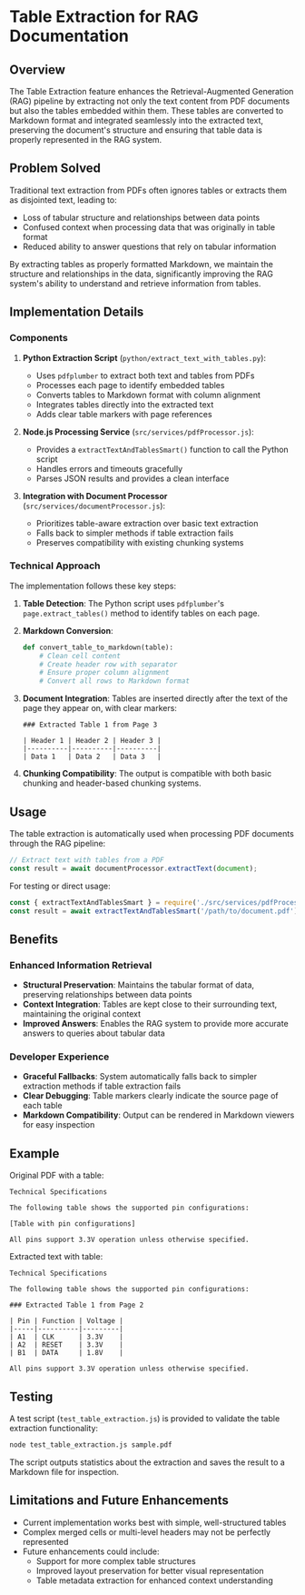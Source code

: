 # Table Extraction for RAG Documentation

## Overview

The Table Extraction feature enhances the Retrieval-Augmented Generation (RAG) pipeline by extracting not only the text content from PDF documents but also the tables embedded within them. These tables are converted to Markdown format and integrated seamlessly into the extracted text, preserving the document's structure and ensuring that table data is properly represented in the RAG system.

## Problem Solved

Traditional text extraction from PDFs often ignores tables or extracts them as disjointed text, leading to:
- Loss of tabular structure and relationships between data points
- Confused context when processing data that was originally in table format
- Reduced ability to answer questions that rely on tabular information

By extracting tables as properly formatted Markdown, we maintain the structure and relationships in the data, significantly improving the RAG system's ability to understand and retrieve information from tables.

## Implementation Details

### Components

1. **Python Extraction Script** (`python/extract_text_with_tables.py`):
   - Uses `pdfplumber` to extract both text and tables from PDFs
   - Processes each page to identify embedded tables
   - Converts tables to Markdown format with column alignment
   - Integrates tables directly into the extracted text
   - Adds clear table markers with page references

2. **Node.js Processing Service** (`src/services/pdfProcessor.js`):
   - Provides a `extractTextAndTablesSmart()` function to call the Python script
   - Handles errors and timeouts gracefully
   - Parses JSON results and provides a clean interface

3. **Integration with Document Processor** (`src/services/documentProcessor.js`):
   - Prioritizes table-aware extraction over basic text extraction
   - Falls back to simpler methods if table extraction fails
   - Preserves compatibility with existing chunking systems

### Technical Approach

The implementation follows these key steps:

1. **Table Detection**:
   The Python script uses `pdfplumber`'s `page.extract_tables()` method to identify tables on each page.

2. **Markdown Conversion**:
   ```python
   def convert_table_to_markdown(table):
       # Clean cell content
       # Create header row with separator
       # Ensure proper column alignment
       # Convert all rows to Markdown format
   ```

3. **Document Integration**:
   Tables are inserted directly after the text of the page they appear on, with clear markers:
   ```
   ### Extracted Table 1 from Page 3
   
   | Header 1 | Header 2 | Header 3 |
   |----------|----------|----------|
   | Data 1   | Data 2   | Data 3   |
   ```

4. **Chunking Compatibility**:
   The output is compatible with both basic chunking and header-based chunking systems.

## Usage

The table extraction is automatically used when processing PDF documents through the RAG pipeline:

```javascript
// Extract text with tables from a PDF
const result = await documentProcessor.extractText(document);
```

For testing or direct usage:

```javascript
const { extractTextAndTablesSmart } = require('./src/services/pdfProcessor');
const result = await extractTextAndTablesSmart('/path/to/document.pdf');
```

## Benefits

### Enhanced Information Retrieval

- **Structural Preservation**: Maintains the tabular format of data, preserving relationships between data points
- **Context Integration**: Tables are kept close to their surrounding text, maintaining the original context
- **Improved Answers**: Enables the RAG system to provide more accurate answers to queries about tabular data

### Developer Experience

- **Graceful Fallbacks**: System automatically falls back to simpler extraction methods if table extraction fails
- **Clear Debugging**: Table markers clearly indicate the source page of each table
- **Markdown Compatibility**: Output can be rendered in Markdown viewers for easy inspection

## Example

Original PDF with a table:
```
Technical Specifications

The following table shows the supported pin configurations:

[Table with pin configurations]

All pins support 3.3V operation unless otherwise specified.
```

Extracted text with table:
```
Technical Specifications

The following table shows the supported pin configurations:

### Extracted Table 1 from Page 2

| Pin | Function | Voltage |
|-----|----------|---------|
| A1  | CLK      | 3.3V    |
| A2  | RESET    | 3.3V    |
| B1  | DATA     | 1.8V    |

All pins support 3.3V operation unless otherwise specified.
```

## Testing

A test script (`test_table_extraction.js`) is provided to validate the table extraction functionality:

```bash
node test_table_extraction.js sample.pdf
```

The script outputs statistics about the extraction and saves the result to a Markdown file for inspection.

## Limitations and Future Enhancements

- Current implementation works best with simple, well-structured tables
- Complex merged cells or multi-level headers may not be perfectly represented
- Future enhancements could include:
  - Support for more complex table structures
  - Improved layout preservation for better visual representation
  - Table metadata extraction for enhanced context understanding 